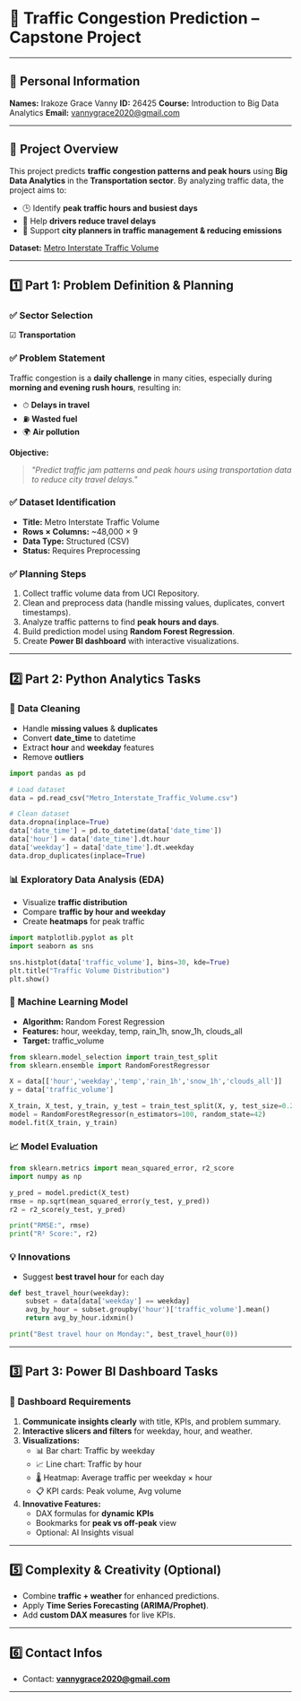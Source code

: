 # 🚦 Traffic Congestion Prediction – Capstone Project

---

## 👤 **Personal Information**

**Names:** Irakoze Grace Vanny
**ID:** 26425
**Course:** Introduction to Big Data Analytics
**Email:** vannygrace2020@gmail.com

---

## 📌 **Project Overview**

This project predicts **traffic congestion patterns and peak hours** using **Big Data Analytics** in the **Transportation sector**.
By analyzing traffic data, the project aims to:

- 🕒 Identify **peak traffic hours and busiest days**
- 🚗 Help **drivers reduce travel delays**
- 🌱 Support **city planners in traffic management & reducing emissions**

**Dataset:** [Metro Interstate Traffic Volume](https://archive.ics.uci.edu/dataset/492/metro+interstate+traffic+volume)

---

## 1️⃣ **Part 1: Problem Definition & Planning**

### ✅ **Sector Selection**

☑ **Transportation**

### ✅ **Problem Statement**

Traffic congestion is a **daily challenge** in many cities, especially during **morning and evening rush hours**, resulting in:

- ⏱ **Delays in travel**
- ⛽ **Wasted fuel**
- 🌍 **Air pollution**

**Objective:**

> *"Predict traffic jam patterns and peak hours using transportation data to reduce city travel delays."*

### ✅ **Dataset Identification**

- **Title:** Metro Interstate Traffic Volume
- **Rows × Columns:** \~48,000 × 9
- **Data Type:** Structured (CSV)
- **Status:** Requires Preprocessing

### ✅ **Planning Steps**

1. Collect traffic volume data from UCI Repository.
2. Clean and preprocess data (handle missing values, duplicates, convert timestamps).
3. Analyze traffic patterns to find **peak hours and days**.
4. Build prediction model using **Random Forest Regression**.
5. Create **Power BI dashboard** with interactive visualizations.

---

## 2️⃣ **Part 2: Python Analytics Tasks**

### 🧹 **Data Cleaning**

- Handle **missing values** & **duplicates**
- Convert **date\_time** to datetime
- Extract **hour** and **weekday** features
- Remove **outliers**

```python
import pandas as pd

# Load dataset
data = pd.read_csv("Metro_Interstate_Traffic_Volume.csv")

# Clean dataset
data.dropna(inplace=True)
data['date_time'] = pd.to_datetime(data['date_time'])
data['hour'] = data['date_time'].dt.hour
data['weekday'] = data['date_time'].dt.weekday
data.drop_duplicates(inplace=True)
```

### 📊 **Exploratory Data Analysis (EDA)**

- Visualize **traffic distribution**
- Compare **traffic by hour and weekday**
- Create **heatmaps** for peak traffic

```python
import matplotlib.pyplot as plt
import seaborn as sns

sns.histplot(data['traffic_volume'], bins=30, kde=True)
plt.title("Traffic Volume Distribution")
plt.show()
```

### 🤖 **Machine Learning Model**

- **Algorithm:** Random Forest Regression
- **Features:** hour, weekday, temp, rain\_1h, snow\_1h, clouds\_all
- **Target:** traffic\_volume

```python
from sklearn.model_selection import train_test_split
from sklearn.ensemble import RandomForestRegressor

X = data[['hour','weekday','temp','rain_1h','snow_1h','clouds_all']]
y = data['traffic_volume']

X_train, X_test, y_train, y_test = train_test_split(X, y, test_size=0.2, random_state=42)
model = RandomForestRegressor(n_estimators=100, random_state=42)
model.fit(X_train, y_train)
```

### 📈 **Model Evaluation**

```python
from sklearn.metrics import mean_squared_error, r2_score
import numpy as np

y_pred = model.predict(X_test)
rmse = np.sqrt(mean_squared_error(y_test, y_pred))
r2 = r2_score(y_test, y_pred)

print("RMSE:", rmse)
print("R² Score:", r2)
```

### 💡 **Innovations**

- Suggest **best travel hour** for each day

```python
def best_travel_hour(weekday):
    subset = data[data['weekday'] == weekday]
    avg_by_hour = subset.groupby('hour')['traffic_volume'].mean()
    return avg_by_hour.idxmin()

print("Best travel hour on Monday:", best_travel_hour(0))
```

---

## 3️⃣ **Part 3: Power BI Dashboard Tasks**

### 🎯 **Dashboard Requirements**

1. **Communicate insights clearly** with title, KPIs, and problem summary.
2. **Interactive slicers and filters** for weekday, hour, and weather.
3. **Visualizations:**
   - 📊 Bar chart: Traffic by weekday
   - 📈 Line chart: Traffic by hour
   - 🌡 Heatmap: Average traffic per weekday × hour
   - 📋 KPI cards: Peak volume, Avg volume
4. **Innovative Features:**
   - DAX formulas for **dynamic KPIs**
   - Bookmarks for **peak vs off-peak** view
   - Optional: AI Insights visual

---

## 5️⃣ **Complexity & Creativity (Optional)**

- Combine **traffic + weather** for enhanced predictions.
- Apply **Time Series Forecasting (ARIMA/Prophet)**.
- Add **custom DAX measures** for live KPIs.

---

## 6️⃣ **Contact Infos**


- Contact: **vannygrace2020@gmail.com**

---
